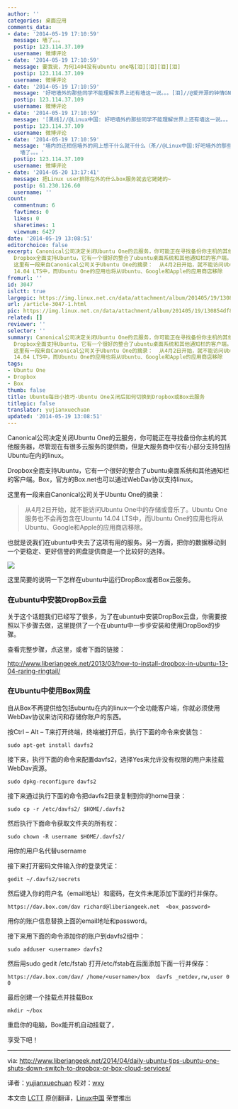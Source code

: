 ```yaml
---
author: ''
categories: 桌面应用
comments_data:
- date: '2014-05-19 17:10:59'
  message: 墙了。。。
  postip: 123.114.37.109
  username: 微博评论
- date: '2014-05-19 17:10:59'
  message: 要我说，为何1404没有ubuntu one咯[泪][泪][泪][泪]
  postip: 123.114.37.109
  username: 微博评论
- date: '2014-05-19 17:10:59'
  message: '好吧墙外的那些同学不能理解世界上还有墙这一说。。。[泪]//@爱开源的钟情GNOME: 墙了。。。'
  postip: 123.114.37.109
  username: 微博评论
- date: '2014-05-19 17:10:59'
  message: '[黑线]//@Linux中国: 好吧墙外的那些同学不能理解世界上还有墙这一说。。。[泪]//@爱开源的钟情GNOME: 墙了。。。'
  postip: 123.114.37.109
  username: 微博评论
- date: '2014-05-19 17:10:59'
  message: '墙内的还相信墙外的网上想干什么就干什么（茶//@Linux中国:好吧墙外的那些同学不能理解世界上还有墙这一说。。。[泪]//@爱开源的钟情GNOME:
    墙了。。。'
  postip: 123.114.37.109
  username: 微博评论
- date: '2014-05-20 13:17:41'
  message: 把Linux user排除在外的什么box服务就去它姥姥的~
  postip: 61.230.126.60
  username: ''
count:
  commentnum: 6
  favtimes: 0
  likes: 0
  sharetimes: 1
  viewnum: 6427
date: '2014-05-19 13:08:51'
editorchoice: false
excerpt: Canonical公司决定关闭Ubuntu One的云服务，你可能正在寻找备份你主机的其他服务器，尽管现在有很多云服务的提供商，但是大服务商中仅有小部分支持包括Ubuntu在内的linux。
  Dropbox全面支持Ubuntu，它有一个很好的整合了ubuntu桌面系统和其他通知栏的客户端。Box，官方的Box.net也可以通过WebDav协议支持linux。
  这里有一段来自Canonical公司关于Ubuntu One的摘录：  从4月2日开始，就不能访问Ubuntu One中的存储或音乐了。Ubuntu One服务也不会再包含在Ubuntu
  14.04 LTS中，而Ubuntu One的应用也将从Ubuntu、Google和Apple的应用商店移除
fromurl: ''
id: 3047
islctt: true
largepic: https://img.linux.net.cn/data/attachment/album/201405/19/130854df8ee8stzuja8ajs.png
url: /article-3047-1.html
pic: https://img.linux.net.cn/data/attachment/album/201405/19/130854df8ee8stzuja8ajs.png.thumb.jpg
related: []
reviewer: ''
selector: ''
summary: Canonical公司决定关闭Ubuntu One的云服务，你可能正在寻找备份你主机的其他服务器，尽管现在有很多云服务的提供商，但是大服务商中仅有小部分支持包括Ubuntu在内的linux。
  Dropbox全面支持Ubuntu，它有一个很好的整合了ubuntu桌面系统和其他通知栏的客户端。Box，官方的Box.net也可以通过WebDav协议支持linux。
  这里有一段来自Canonical公司关于Ubuntu One的摘录：  从4月2日开始，就不能访问Ubuntu One中的存储或音乐了。Ubuntu One服务也不会再包含在Ubuntu
  14.04 LTS中，而Ubuntu One的应用也将从Ubuntu、Google和Apple的应用商店移除
tags:
- Ubuntu One
- Dropbox
- Box
thumb: false
title: Ubuntu每日小技巧-Ubuntu One关闭后如何切换到Dropbox或Box云服务
titlepic: false
translator: yujianxuechuan
updated: '2014-05-19 13:08:51'
---
```


Canonical公司决定关闭Ubuntu One的云服务，你可能正在寻找备份你主机的其他服务器，尽管现在有很多云服务的提供商，但是大服务商中仅有小部分支持包括Ubuntu在内的linux。


Dropbox全面支持Ubuntu，它有一个很好的整合了ubuntu桌面系统和其他通知栏的客户端。Box，官方的Box.net也可以通过WebDav协议支持linux。


这里有一段来自Canonical公司关于Ubuntu One的摘录：



> 
> 从4月2日开始，就不能访问Ubuntu One中的存储或音乐了。Ubuntu One服务也不会再包含在Ubuntu 14.04 LTS中，而Ubuntu One的应用也将从Ubuntu、Google和Apple的应用商店移除。
> 
> 
> 


也就是说我们在ubuntu中失去了这项有用的服务。另一方面，把你的数据移动到一个更稳定、更好信誉的网盘提供商是一个比较好的选择。


![](/data/attachment/album/201405/19/130854df8ee8stzuja8ajs.png)


这里简要的说明一下怎样在ubuntu中运行DropBox或者Box云服务。


### 在ubuntu中安装DropBox云盘


关于这个话题我们已经写了很多，为了在ubuntu中安装DropBox云盘，你需要按照以下步骤去做，这里提供了一个在ubuntu中一步步安装和使用DropBox的步骤。


查看完整步骤，点这里，或者下面的链接：


<http://www.liberiangeek.net/2013/03/how-to-install-dropbox-in-ubuntu-13-04-raring-ringtail/>


### 在Ubuntu中使用Box网盘


自从Box不再提供给包括ubuntu在内的linux一个全功能客户端，你就必须使用WebDav协议来访问和存储你账户的东西。


按Ctrl – Alt – T来打开终端，终端被打开后，执行下面的命令来安装包：



```
sudo apt-get install davfs2

```

接下来，执行下面的命令来配置davfs2，选择Yes来允许没有权限的用户来挂载WebDav资源。



```
sudo dpkg-reconfigure davfs2

```

接下来通过执行下面的命令把davfs2目录复制到你的home目录：



```
sudo cp -r /etc/davfs2/ $HOME/.davfs2

```

然后执行下面命令获取文件夹的所有权：



```
sudo chown -R username $HOME/.davfs2/

```

用你的用户名代替username


接下来打开密码文件输入你的登录凭证：



```
gedit ~/.davfs2/secrets

```

然后键入你的用户名（email地址）和密码，在文件末尾添加下面的行并保存。



```
https://dav.box.com/dav richard@liberiangeek.net  <box_password>

```

用你的账户信息替换上面的email地址和password。


接下来用下面的命令添加你的账户到davfs2组中：



```
sudo adduser <username> davfs2

```

然后用sudo gedit /etc/fstab 打开/etc/fstab在后面添加下面一行并保存：



```
https://dav.box.com/dav/ /home/<username>/box  davfs _netdev,rw,user 0 0 

```

最后创建一个挂载点并挂载Box



```
mkdir ~/box

```

重启你的电脑，Box能开机自动挂载了，


享受下吧！




---


via: <http://www.liberiangeek.net/2014/04/daily-ubuntu-tips-ubuntu-one-shuts-down-switch-to-dropbox-or-box-cloud-services/>


译者：[yujianxuechuan](https://github.com/yujianxuechuan)  校对：[wxy](https://github.com/%E6%A0%A1wxy)


本文由 [LCTT](https://github.com/LCTT/TranslateProject) 原创翻译，[Linux中国](http://linux.cn/) 荣誉推出